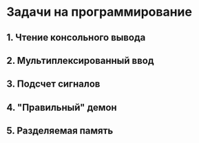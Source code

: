# Задачи на программирование  
## 1. Чтение консольного вывода  
## 2. Мультиплексированный ввод
## 3. Подсчет сигналов  
## 4. "Правильный" демон  
## 5. Разделяемая память  
